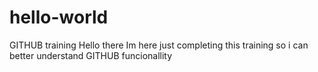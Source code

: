 # hello-world
GITHUB training
Hello there
Im here just completing this training so i can better understand GITHUB funcionallity
